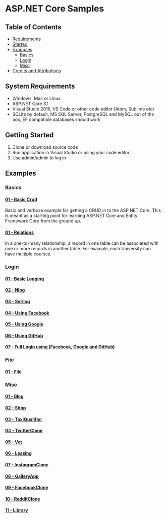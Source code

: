 # ASP.NET Core Samples


## Table of Contents
+ [Requirements](#Requirements)
+ [Started](#Started)
+ [Examples](#Examples)
    + [Basics](#Basics)
    + [Login](#Login)
    + [Misc](#Misc)
+ [Credits and Attributions](#CreditsAttributions)



## <a name="Requirements"></a> System Requirements

* Windows, Mac or Linux
* ASP.NET Core 3.1
* Visual Studio 2019, VS Code or other code editor (Atom, Sublime etc)
* SQLite by default, MS SQL Server, PostgreSQL and MySQL out of the box, EF compatible databases should work


## <a name="Started"></a> Getting Started

1. Clone or download source code
2. Run application in Visual Studio or using your code editor
3. Use admin/admin to log in




## <a name="Examples"></a> Examples

### <a name="Basics"></a> Basics

#### [01 - Basic Crud](Docs/Crud.md)
Basic and verbose example for getting a CRUD in to the ASP.NET Core. This is meant as a starting 
point for learning ASP.NET Core and Entity Framework Core from the ground up.

#### [01 - Relations](Docs/Relations.md)
In a one-to-many relationship, a record in one table can be associated with one or more records 
in another table. For example, each University can have multiple courses.


### <a name="Login"></a> Login
#### [01 - Basic Logging](Docs/BasicLogging.md)
#### [02 - Nlog](Docs/BasicLogging.md)
#### [03 - Serilog](Docs/BasicLogging.md)
#### [04 - Using Facebook](Docs/BasicLogging.md)
#### [05 - Using Google](Docs/BasicLogging.md)
#### [06 - Using GitHub](Docs/BasicLogging.md)
#### [07 - Full Login using (Facebook, Google and GitHub)](Docs/Blog.md)


### <a name="File"></a> File
#### [01 - File](Docs/BasicLogging.md)


### <a name="Misc"></a> Misc

#### [01 - Blog](Docs/Blog.md)
#### [02 - Shop](Docs/Shop.md)
#### [03 - TaxiQualifier](Docs/TaxiQualifier.md)
#### [04 - TwitterClone](Docs/TwitterClone.md)
#### [05 - Vet](Docs/Vet.md)
#### [06 - Leasing](Docs/Leasing.md)
#### [07 - InstagramClone](Docs/InstagramClone.md)
#### [08 - GalleryApp](Docs/GalleryApp.md)
#### [09 - FacebookClone](Docs/FacebookClone.md)
#### [10 - RedditClone](Docs/RedditClone.md)
#### [11 - Library](Docs/Library.md)

